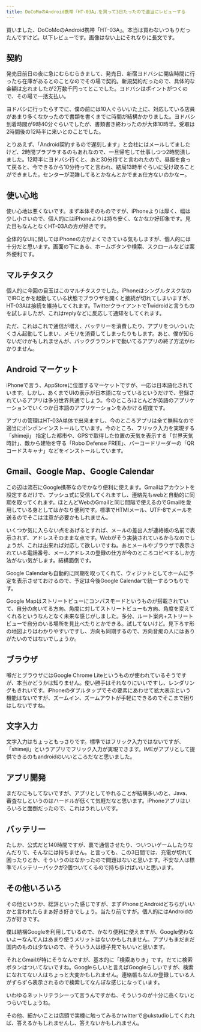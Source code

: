 ```yaml
---
title: DoCoMoのAndroid携帯「HT-03A」を買って3日たったので適当にレビューする
---
```

買いました、DoCoMoのAndroid携帯「HT-03A」。本当は買わないつもりだったんですけど。以下レビューです。画像はない上にそれなりに長文です。

<h2>契約</h2>
発売日前日の夜に急にむらむらきまして、発売日、新宿ヨドバシに開店時間に行ったら在庫があるとのことなのでその場で契約。新規契約だったので、具体的な金額は忘れましたが2万数千円ってとこでした。ヨドバシはポイントがつくので、その場で一括支払い。

ヨドバシに行ったらすでに、僕の前には10人ぐらいいた上に、対応している店員があまり多くなかったので書類を書くまでに時間が結構かかりました。ヨドバシ到着時間が9時40分ぐらいでしたが、書類書き終わったのが大体10時半。受取は2時間後の12時半に来いとのことでした。

とりあえず、「Android契約するので遅刻します」と会社にはメールしてましたけど、2時間プラプラするのもあれなので、一旦帰宅して仕事しつつ2時間潰しました。12時半にヨドバシ行くと、あと30分待てと言われたので、昼飯を食って戻ると、今できるから10分待ってと言われ、結局13時半ぐらいに受け取ることができました。センターが混雑してるとかなんとかでまぁ仕方ないのかなー。

<h2>使い心地</h2>
使い心地は悪くないです。まず本体そのものですが、iPhoneよりは厚く、幅は少し小さいので、個人的にはiPhoneよりは持ち安く、なかなか好印象です。見た目もなんとなくHT-03Aの方が好きです。

全体的なUIに関してはiPhoneの方がよくできている気もしますが、個人的には十分だと思います。画面の下にある、ホームボタンや検索、スクロールなどは案外便利です。

<h2>マルチタスク</h2>
個人的に今回の目玉はこのマルチタスクでした。iPhoneはシングルタスクなのでIRCとかを起動している状態でブラウザを開くと接続が切れてしまいますが、HT-03Aは接続を維持してくれます。TwitterクライアントでTwidroidと言うものを試しましたが、これはreplyなどに反応して通知をしてくれます。

ただ、これはこれで通信が増え、バッテリーを消費したり、アプリをついついたくさん起動してしまい、メモリを消費してしまったりもします。あと、僕が知らないだけかもしれませんが、バックグラウンドで動いてるアプリの終了方法がわかりません。

<h2>Android マーケット</h2>
iPhoneで言う、AppStoreに位置するマーケットですが、一応は日本語化されています。しかし、あくまでUIの表示が日本語になっているというだけで、登録されているアプリは多分世界共通でしょう。今のところほとんどが英語のアプリケーションでいくつか日本語のアプリケーションをみかける程度です。

アプリの管理はHT-03A単体で出来ますし、今のところアプリは全て無料なので適当にポンポンインストールしています。今のところ、フリック入力を実現する「shimeji」 指定した都市や、GPSで取得した位置の天気を表示する「世界天気時計」、敵から建物を守る「Robo Defense FREE」、バーコードリーダーの「QRコードスキャナ」などをインストールしています。

<h2>Gmail、Google Map、Google Calendar</h2>
この辺は流石にGoogle携帯なのでかなり便利に使えます。Gmailはアカウントを設定するだけで、プッシュ式に受信してくれますし、連絡先もwebと自動的に同期を取ってくれます。ほとんどWebのGmailと同じ間隔で使えるのでGmailを愛用している身としてはかなり便利です。標準でHTMlメール、UTF-8でメールを送るのでそこは注意が必要かもしれません。

いくつか気に入らない点をあげるとすれば、メールの差出人が連絡帳の名前で表示されず、アドレスそのままな点です。Webがそう実装されているからなのでしょうが、これは出来れば対応して欲しいですね。あとメールやブラウザで表示されている電話番号、メールアドレスの登録の仕方が今のところコピペするしか方法がない気がします。結構面倒です。

Google Calendarも自動的に同期を取ってくれて、ウィジットとしてホームに予定を表示させておけるので、予定は今後Google Calendarで統一するつもりです。

Google Mapはストリートビューにコンパスモードというものが搭載されていて、自分の向いてる方向、角度に対してストリートビューも方向、角度を変えてくれるというなんとなく未来な感じがしました。多分、ルート案内+ストリートビューで自分のいる場所を見比べたりとかできる。試してないけど。見下ろす形の地図よりはわかりやすいですし、方向も同期するので、方向音痴の人にはありがたいのではないでしょうか。

<h2>ブラウザ</h2>
噂だとブラウザにはGoogle Chrome Liteというものが使われているそうですが、本当かどうかは知りません。使い勝手はそれなりにいいですし、レンダリングもきれいです。iPhoneのダブルタップでその要素にあわせて拡大表示という機能はないですが、ズームイン、ズームアウトが手軽にできるのでそこまで困りはしないですね。

<h2>文字入力</h2>
文字入力はちょっともっさりです。標準ではフリック入力ではないですが、「shimeji」というアプリでフリック入力が実現できます。IMEがアプリとして提供できるのもandroidのいいところだなと思いました。

<h2>アプリ開発</h2>
まだなにもしてないですが、アプリとしてやれることが結構多いのと、Java、審査なしというのはハードルが低くて気軽だなと思います。iPhoneアプリはいろいろと面倒だったので、これはうれしいです。

<h2>バッテリー</h2>
たしか、公式だと140時間ですが、裏で通信させたり、ついついゲームしたりなんだりで、そんなには持ちません。と言っても、この3日間では、充電が切れて困ったりとか、そういうのはなかったので問題はないと思います。不安な人は標準でバッテリーパックが2個ついてくるので持ち歩けばいいと思います。

<h2>その他いろいろ</h2>
その他というか、総評といった感じですが、まずiPhoneとAndroidどちらがいいかと言われたらまぁ好き好きでしょう。当たり前ですが。個人的にはAndroidの方が好きです。

僕は結構Googleを利用しているので、かなり便利に使えますが、Google使わないよーなんて人はあまり使うメリットはないかもしれません。アプリもまだまだ国内のものは少ないので、そういう人は様子見でもいいと思います。

それとGmailが特にそうなんですが、基本的に「検索ありき」です。だてに検索ボタンはついてないですね。Googleらしいと言えばGoogleらしいですが、検索になれてない人はちょっと大変かもしれません。連絡帳もなんか登録している人がずらずら表示されるので検索してなんぼな感じになっています。

いわゆるネットリテラシーって言うんですかね、そういうのが十分に高くないとつらいでしょうね。

その他、細かいことは店頭で実機に触ってみるかtwitterで@ukstudioしてくれれば、答えるかもしれませんし、答えないかもしれません。
